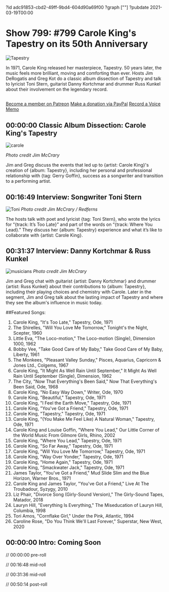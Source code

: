 ?id adc91853-cbd2-49ff-9bd4-604d90a69f00
?graph [""]
?pubdate 2021-03-19T00:00
# Show 799: #799 Carole King's Tapestry on its 50th Anniversary
![Tapestry](https://static.soundopinions.org/images/2021/tapestry.jpeg)

In 1971, Carole King released her masterpiece, Tapestry. 50 years later, the music feels more brilliant, moving and comforting than ever. Hosts Jim DeRogatis and Greg Kot do a classic album dissection of Tapestry and talk to lyricist Toni Stern, guitarist Danny Kortchmar and drummer Russ Kunkel about their involvement on the legendary record. 

##
[Become a member on Patreon](https://www.patreon.com/soundopinions)
[Make a donation via PayPal](https://bit.ly/36zIhZK)
[Record a Voice Memo](https://www.micdropp.com/studio/5febf006eba45/) 


## 00:00:00 Classic Album Dissection: Carole King's Tapestry
![carole](https://static.soundopinions.org/images/2021/media_0.jpeg)

*Photo credit Jim McCrary*

Jim and Greg discuss the events that led up to {artist: Carole King}'s creation of {album: Tapestry}, including her personal and professional relationship with {tag: Gerry Goffin}, success as a songwriter and transition to a performing artist.



## 00:16:49 Interview: Songwriter Toni Stern
![Toni](https://static.soundopinions.org/images/2021/05.jpeg)
*Photo credit Jim McCrary / Redferns*


The hosts talk with poet and lyricist {tag: Toni Stern}, who wrote the lyrics for “{track: It’s Too Late}” and part of the words on “{track: Where You Lead}.” They discuss her {album: Tapestry} experience and what it’s like to collaborate with {artist: Carole King}.


## 00:31:37 Interview: Danny Kortchmar & Russ Kunkel
![musicians](https://static.soundopinions.org/images/2021/discography_0.jpeg)
*Photo credit Jim McCrary*

Jim and Greg chat with guitarist {artist: Danny Kortchmar} and drummer {artist: Russ Kunkel} about their contributions to {album: Tapestry}, including their playing choices and chemistry with Carole. Later in the segment, Jim and Greg talk about the lasting impact of Tapestry and where they see the album's influence in music today.




##Featured Songs:
1. Carole King, "It's Too Late," Tapestry, Ode, 1971
1. The Shirelles, "Will You Love Me Tomorrow," Tonight's the Night, Scepter, 1960
1. Little Eva, "The Loco-motion," The Loco-motion (Single), Dimension 1000, 1962
1. Bobby Vee, "Take Good Care of My Baby," Take Good Care of My Baby, Liberty, 1961
1. The Monkees, "Pleasant Valley Sunday," Pisces, Aquarius, Capricorn & Jones Ltd., Colgems, 1967
1. Carole King, "It Might As Well Rain Until September," It Might As Well Rain Until September (Single), Dimension, 1962
1. The City, "Now That Everything's Been Said," Now That Everything's Been Said, Ode, 1968
1. Carole King, "No Easy Way Down," Writer, Ode, 1970
1. Carole King, "Beautiful," Tapestry, Ode, 1971
1. Carole King, "I Feel the Earth Move," Tapestry, Ode, 1971
1. Carole King, "You've Got a Friend," Tapestry, Ode, 1971
1. Carole King, "Tapestry," Tapestry, Ode, 1971
1. Carole King, "(You Make Me Feel Like) A Natural Woman," Tapestry, Ode, 1971
1. Carole King and Louise Goffin, "Where You Lead," Our Little Corner of the World Music From Gilmore Girls, Rhino, 2002
1. Carole King, "Where You Lead," Tapestry, Ode, 1971
1. Carole King, "So Far Away," Tapestry, Ode, 1971
1. Carole King, "Will You Love Me Tomorrow," Tapestry, Ode, 1971
1. Carole King, "Way Over Yonder," Tapestry, Ode, 1971
1. Carole King, "Home Again," Tapestry, Ode, 1971
1. Carole King, "Smackwater Jack," Tapestry, Ode, 1971
1. James Taylor, "You've Got a Friend," Mud Slide Slim and the Blue Horizon, Warner Bros., 1971
1. Carole King and James Taylor, "You've Got a Friend," Live At The Troubadour, Syzygy, 2010
1. Liz Phair, "Divorce Song (Girly-Sound Version)," The Girly-Sound Tapes, Matador, 2018
1. Lauryn Hill, "Everything Is Everything," The Miseducation of Lauryn Hill, Columbia, 1998
1. Tori Amos, "Cornflake Girl," Under the Pink, Atlantic, 1994
1. Caroline Rose, "Do You Think We'll Last Forever," Superstar, New West, 2020

## 00:00:00 Intro: Coming Soon

// 00:00:00 pre-roll

// 00:16:48 mid-roll

// 00:31:36 mid-roll

// 00:50:14 post-roll
